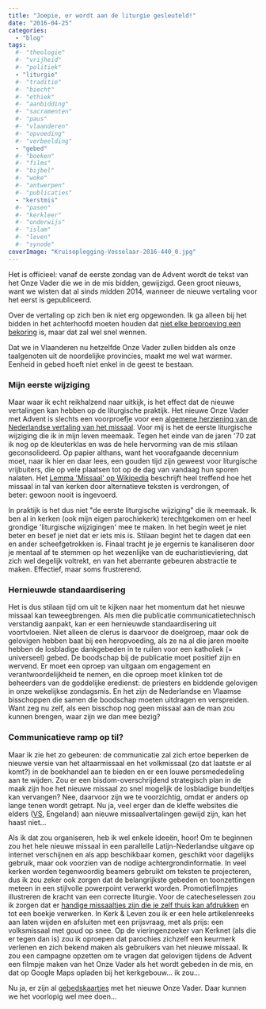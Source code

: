 ```yaml
---
title: "Joepie, er wordt aan de liturgie gesleuteld!"
date: "2016-04-25"
categories: 
  - "blog"
tags:
  #- "theologie"
  #- "vrijheid"
  #- "politiek"
  - "liturgie"
  #- "traditie"
  #- "biecht"
  #- "ethiek"
  #- "aanbidding"
  #- "sacramenten"
  #- "paus"
  #- "vlaanderen"
  #- "opvoeding"
  #- "verbeelding"
  - "gebed"
  #- "boeken"
  #- "films"
  #- "bijbel"
  #- "woke"
  #- "antwerpen"
  #- "publicaties"
  - "kerstmis"
  #- "pasen"
  #- "kerkleer"
  #- "onderwijs"
  #- "islam"
  #- "leven"
  #- "synode"
coverImage: "Kruisoplegging-Vosselaar-2016-440_0.jpg"
---
```


Het is officieel: vanaf de eerste zondag van de Advent wordt de tekst van het Onze Vader die we in de mis bidden, gewijzigd. Geen groot nieuws, want we wisten dat al sinds midden 2014, wanneer de nieuwe vertaling voor het eerst is gepubliceerd.

Over de vertaling op zich ben ik niet erg opgewonden. Ik ga alleen bij het bidden in het achterhoofd moeten houden dat [niet elke beproeving een bekoring](http://www.mennenpr.nl/breng_ons_niet_in_beproeving.html) is, maar dat zal wel snel wennen.

Dat we in Vlaanderen nu hetzelfde Onze Vader zullen bidden als onze taalgenoten uit de noordelijke provincies, maakt me wel wat warmer. Eenheid in gebed hoeft niet enkel in de geest te bestaan.

### Mijn eerste wijziging

Maar waar ik echt reikhalzend naar uitkijk, is het effect dat de nieuwe vertalingen kan hebben op de liturgische praktijk. Het nieuwe Onze Vader met Advent is slechts een voorproefje voor een [algemene herziening van de Nederlandse vertaling van het missaal](https://rkliturgie.nl/nieuwsberichten/herziening-missaalvertaling). Voor mij is het de eerste liturgische wijziging die ik in mijn leven meemaak. Tegen het einde van de jaren '70 zat ik nog op de kleuterklas en was de hele hervorming van de mis stilaan geconsolideerd. Op papier althans, want het voorafgaande decennium moet, naar ik hier en daar lees, een gouden tijd zijn geweest voor liturgische vrijbuiters, die op vele plaatsen tot op de dag van vandaag hun sporen nalaten. Het [Lemma 'Missaal' op Wikipedia](https://nl.wikipedia.org/wiki/Missaal) beschrijft heel treffend hoe het missaal in tal van kerken door alternatieve teksten is verdrongen, of beter: gewoon nooit is ingevoerd.

In praktijk is het dus niet "de eerste liturgische wijziging" die ik meemaak. Ik ben al in kerken (ook mijn eigen parochiekerk) terechtgekomen om er heel grondige 'liturgische wijzigingen' mee te maken. In het begin weet je niet beter en besef je niet dat er iets mis is. Stilaan begint het te dagen dat een en ander scheefgetrokken is. Finaal tracht je je ergernis te kanaliseren door je mentaal af te stemmen op het wezenlijke van de eucharistieviering, dat zich wel degelijk voltrekt, en van het aberrante gebeuren abstractie te maken. Effectief, maar soms frustrerend.

### Hernieuwde standaardisering

Het is dus stilaan tijd om uit te kijken naar het momentum dat het nieuwe missaal kan teweegbrengen. Als men die publicatie communicatietechnisch verstandig aanpakt, kan er een hernieuwde standaardisering uit voortvloeien. Niet alleen de clerus is daarvoor de doelgroep, maar ook de gelovigen hebben baat bij een heropvoeding, als ze na al die jaren moeite hebben de losbladige dankgebeden in te ruilen voor een katholiek (= universeel) gebed. De boodschap bij de publicatie moet positief zijn en wervend. Er moet een oproep van uitgaan om engagement en verantwoordelijkheid te nemen, en die oproep moet klinken tot de beheerders van de goddelijke eredienst: de priesters en biddende gelovigen in onze wekelijkse zondagsmis. En het zijn de Nederlandse en Vlaamse bisschoppen die samen die boodschap moeten uitdragen en verspreiden. Want zeg nu zelf, als een bisschop nog geen missaal aan de man zou kunnen brengen, waar zijn we dan mee bezig?

### Communicatieve ramp op til?

Maar ik zie het zo gebeuren: de communicatie zal zich ertoe beperken de nieuwe versie van het altaarmissaal en het volkmissaal (zo dat laatste er al komt?) in de boekhandel aan te bieden en er een louwe persmededeling aan te wijden. Zou er een bisdom-overschrijdend strategisch plan in de maak zijn hoe het nieuwe missaal zo snel mogelijk de losbladige bundeltjes kan vervangen? Nee, daarvoor zijn we te voorzichtig, omdat er anders op lange tenen wordt getrapt. Nu ja, veel erger dan de kleffe websites die elders ([VS](http://www.catholicnewsagency.com/Missal/), Engeland) aan nieuwe missaalvertalingen gewijd zijn, kan het haast niet...

Als ik dat zou organiseren, heb ik wel enkele ideeën, hoor! Om te beginnen zou het hele nieuwe missaal in een parallelle Latijn-Nederlandse uitgave op internet verschijnen en als app beschikbaar komen, geschikt voor dagelijks gebruik, maar ook voorzien van de nodige achtergrondinformatie. In veel kerken worden tegenwoordig beamers gebruikt om teksten te projecteren, dus ik zou zeker ook zorgen dat de belangrijkste gebeden en toonzettingen meteen in een stijlvolle powerpoint verwerkt worden. Promotiefilmpjes illustreren de kracht van een correcte liturgie. Voor de catecheselessen zou ik zorgen dat er [handige missaaltjes zijn die je zelf thuis kan afdrukken](http://www.missale.net/print/nl#-scope-ordomissae-form-of) en tot een boekje verwerken. In Kerk & Leven zou ik er een hele artikelenreeks aan laten wijden en afsluiten met een prijsvraag, met als prijs: een volksmissaal met goud op snee. Op de vieringenzoeker van Kerknet (als die er tegen dan is) zou ik oproepen dat parochies zichzelf een keurmerk verlenen en zich bekend maken als gebruikers van het nieuwe missaal. Ik zou een campagne opzetten om te vragen dat gelovigen tijdens de Advent een filmpje maken van het Onze Vader als het wordt gebeden in de mis, en dat op Google Maps opladen bij het kerkgebouw… ik zou...

Nu ja, er zijn al [gebedskaartjes](https://rkliturgie.nl/nieuwsberichten/gebedskaartjes-met-herziene-vertaling-onze-vader) met het nieuwe Onze Vader. Daar kunnen we het voorlopig wel mee doen...
